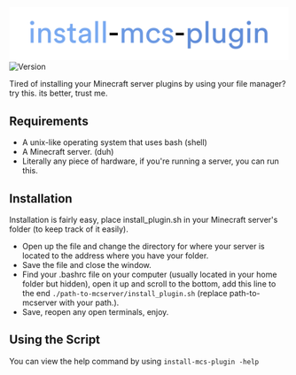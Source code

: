 ![install-mcs-plugin logo](img/imp.png)
![Version](https://img.shields.io/badge/version-1.0-blue?style=for-the-badge)

Tired of installing your Minecraft server plugins by using your file manager? try this. its better, trust me.

## Requirements

  - A unix-like operating system that uses bash (shell) 
  - A Minecraft server. (duh) 
  - Literally any piece of hardware, if you're running a server, you can run this. 

## Installation 
Installation is fairly easy, place install_plugin.sh in your Minecraft server's folder (to keep track of it easily).
- Open up the file and change the directory for where your server is located to the address where you have your folder.
- Save the file and close the window.
- Find your .bashrc file on your computer (usually located in your home folder but hidden), open it up and scroll to the bottom, add this line to the end `./path-to-mcserver/install_plugin.sh`
 (replace path-to-mcserver with your path.).
- Save, reopen any open terminals, enjoy.

## Using the Script 
You can view the help command by using 
`
install-mcs-plugin -help
`
